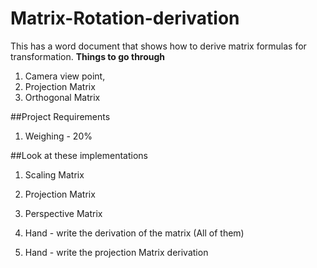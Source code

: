 # Matrix-Rotation-derivation
This has a word document that shows how to derive matrix formulas for transformation.
**Things to go through**
1. Camera view point,
2. Projection Matrix
3. Orthogonal Matrix


##Project Requirements
1. Weighing - 20%


   
##Look at these implementations
1. Scaling Matrix
2. Projection Matrix
3. Perspective Matrix

  
5. Hand - write the derivation of the matrix (All of them)
6. Hand - write the projection Matrix derivation
